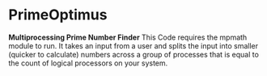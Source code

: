 # PrimeOptimus
****Multiprocessing Prime Number Finder****
This Code requires the mpmath module to run.
It takes an input from a user and splits the input into smaller (quicker to calculate) numbers
across a group of processes that is equal to the count of logical processors on your system.
